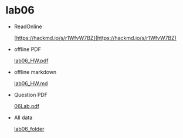 # lab06

* ReadOnline

    [https://hackmd.io/s/r1WfvW7BZ](https://hackmd.io/s/r1WfvW7BZ)

* offline PDF

    [lab06_HW.pdf](https://github.com/linnil1/Lab304_2017summer/blob/master/lab06/lab06_HW.pdf)

* offline markdown

    [lab06_HW.md](https://github.com/linnil1/Lab304_2017summer/blob/master/lab06/lab06_HW.md)

* Question PDF

    [06Lab.pdf](https://github.com/linnil1/Lab304_2017summer/blob/master/lab06/06Lab.pdf)

* All data

    [lab06_folder](https://github.com/linnil1/Lab304_2017summer/tree/master/lab06)
